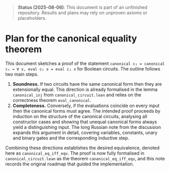 > **Status (2025-08-06)**: This document is part of an unfinished repository. Results and plans may rely on unproven axioms or placeholders.
>
# Plan for the canonical equality theorem

This document sketches a proof of the statement
`canonical c₁ = canonical c₂ ↔ ∀ x, eval c₁ x = eval c₂ x` for Boolean circuits.
The outline follows two main steps.

1. **Soundness.**  If two circuits have the same canonical form then they
   are extensionally equal.  This direction is already formalised in the
   lemma `canonical_inj` from `canonical_circuit.lean` and relies on the
   correctness theorem `eval_canonical`.
2. **Completeness.**  Conversely, if the evaluations coincide on every
   input then the canonical forms must agree.  The intended proof proceeds
   by induction on the structure of the canonical circuits, analysing all
   constructor cases and showing that unequal canonical forms always yield
   a distinguishing input.  The long Russian note from the discussion
   expands this argument in detail, covering variables, constants, unary
   and binary gates and the corresponding inductive step.

Combining these directions establishes the desired equivalence, denoted
here as `canonical_eq_iff_eqv`.  The proof is now fully formalised in
`canonical_circuit.lean` as the theorem `canonical_eq_iff_eqv`, and this
note records the original roadmap that guided the implementation.
